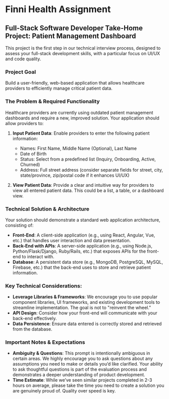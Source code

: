 # Finni Health Assignment

## Full-Stack Software Developer Take-Home Project: Patient Management Dashboard

This project is the first step in our technical interview process, designed to assess your full-stack development skills, with a particular focus on UI/UX and code quality.

### Project Goal
Build a user-friendly, web-based application that allows healthcare providers to efficiently manage critical patient data.

### The Problem & Required Functionality
Healthcare providers are currently using outdated patient management dashboards and require a new, improved solution. Your application should allow providers to:

1. **Input Patient Data**: Enable providers to enter the following patient information:
   - Names: First Name, Middle Name (Optional), Last Name
   - Date of Birth
   - Status: Select from a predefined list (Inquiry, Onboarding, Active, Churned)
   - Address: Full street address (consider separate fields for street, city, state/province, zip/postal code if it enhances UI/UX)

2. **View Patient Data**: Provide a clear and intuitive way for providers to view all entered patient data. This could be a list, a table, or a dashboard view.

### Technical Solution & Architecture
Your solution should demonstrate a standard web application architecture, consisting of:
- **Front-End**: A client-side application (e.g., using React, Angular, Vue, etc.) that handles user interaction and data presentation.
- **Back-End with APIs**: A server-side application (e.g., using Node.js, Python/Flask/Django, Ruby/Rails, etc.) that exposes APIs for the front-end to interact with.
- **Database**: A persistent data store (e.g., MongoDB, PostgreSQL, MySQL, Firebase, etc.) that the back-end uses to store and retrieve patient information.

### Key Technical Considerations:
- **Leverage Libraries & Frameworks**: We encourage you to use popular component libraries, UI frameworks, and existing development tools to streamline implementation. The goal is not to "reinvent the wheel."
- **API Design**: Consider how your front-end will communicate with your back-end effectively.
- **Data Persistence**: Ensure data entered is correctly stored and retrieved from the database.

### Important Notes & Expectations
- **Ambiguity & Questions**: This prompt is intentionally ambiguous in certain areas. We highly encourage you to ask questions about any assumptions you need to make or details you’d like clarified. Your ability to ask thoughtful questions is part of the evaluation process and demonstrates a deeper understanding of product development.
- **Time Estimate**: While we’ve seen similar projects completed in 2-3 hours on average, please take the time you need to create a solution you are genuinely proud of. Quality over speed is key.